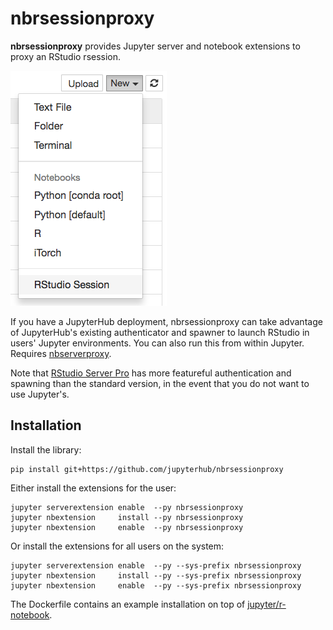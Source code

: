 # nbrsessionproxy

**nbrsessionproxy** provides Jupyter server and notebook extensions to proxy an RStudio rsession.

![Screenshot](screenshot.png)

If you have a JupyterHub deployment, nbrsessionproxy can take advantage of JupyterHub's existing authenticator and spawner to launch RStudio in users' Jupyter environments. You can also run this from within Jupyter. Requires [nbserverproxy](https://github.com/jupyterhub/nbserverproxy).

Note that [RStudio Server Pro](https://www.rstudio.com/products/rstudio-server-pro/architecture) has more featureful authentication and spawning than the standard version, in the event that you do not want to use Jupyter's.

## Installation

Install the library:
```
pip install git+https://github.com/jupyterhub/nbrsessionproxy
```

Either install the extensions for the user:
```
jupyter serverextension enable  --py nbrsessionproxy
jupyter nbextension     install --py nbrsessionproxy
jupyter nbextension     enable  --py nbrsessionproxy
```

Or install the extensions for all users on the system:
```
jupyter serverextension enable  --py --sys-prefix nbrsessionproxy
jupyter nbextension     install --py --sys-prefix nbrsessionproxy
jupyter nbextension     enable  --py --sys-prefix nbrsessionproxy
```

The Dockerfile contains an example installation on top of [jupyter/r-notebook](https://github.com/jupyter/docker-stacks/tree/master/r-notebook).
